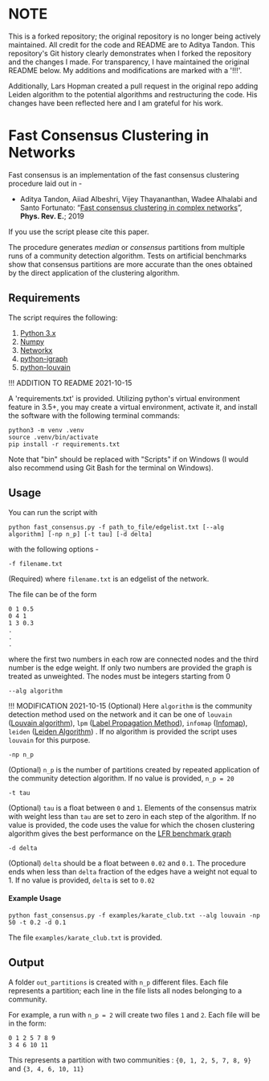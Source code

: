 # NOTE
This is a forked repository; the original repository is no longer being actively maintained. All credit for the code and README are to Aditya Tandon. This repository's Git history clearly demonstrates when I forked the repository and the changes I made. For transparency, I have maintained the original README below. My additions and modifications are marked with a '!!!'.

Additionally, Lars Hopman created a pull request in the original repo adding Leiden algorithm to the potential algorithms and restructuring the code. His changes have been reflected here and I am grateful for his work.

# Fast Consensus Clustering in Networks

Fast consensus is an implementation of the fast consensus clustering procedure laid out in -

* Aditya Tandon, Aiiad Albeshri, Vijey Thayananthan, Wadee Alhalabi and Santo Fortunato: “[Fast consensus clustering in complex networks](https://arxiv.org/pdf/1902.04014.pdf)”, **Phys. Rev. E.**; 2019

If you use the script please cite this paper.

The procedure generates *median* or *consensus* partitions from multiple runs of a community detection algorithm. Tests on artificial benchmarks show that consensus partitions are more accurate than the ones obtained by the direct application of the clustering algorithm.

## Requirements

The script requires the following:

1. [Python 3.x](https://www.python.org/downloads/)
2. [Numpy](http://www.numpy.org/)
3. [Networkx](https://networkx.github.io/)
4. [python-igraph](https://igraph.org/python/)
5. [python-louvain](https://github.com/taynaud/python-louvain)

!!! ADDITION TO README 2021-10-15

A 'requirements.txt' is provided. Utilizing python's virtual environment feature in 3.5+, you may create a virtual environment, activate it, and install the software with the following terminal commands:

```
python3 -m venv .venv
source .venv/bin/activate
pip install -r requirements.txt
```

Note that "bin" should be replaced with "Scripts" if on Windows (I would also recommend using Git Bash for the terminal on Windows).

## Usage

You can run the script with

```
python fast_consensus.py -f path_to_file/edgelist.txt [--alg algorithm] [-np n_p] [-t tau] [-d delta]
```

with the following options -
```
-f filename.txt
```
(Required) where `filename.txt` is an edgelist of the network.

The file can be of the form
```
0 1 0.5
0 4 1
1 3 0.3
.
.
.
```

where the first two numbers in each row are connected nodes and the third number is the edge weight. If only two numbers are provided the graph is treated as unweighted. The nodes must be integers starting from 0


```
--alg algorithm
```
!!! MODIFICATION 2021-10-15
(Optional) Here `algorithm` is the community detection method used on the network and it can be one of `louvain` ([Louvain algorithm](https://arxiv.org/abs/0803.0476)), `lpm` ([Label Propagation Method](https://arxiv.org/abs/0709.2938)), `infomap` ([Infomap](http://www.mapequation.org/code.html)), `leiden` ([Leiden Algorithm](https://github.com/vtraag/leidenalg)) . If no algorithm is provided the script uses `louvain` for this purpose.
```
-np n_p
```
(Optional) `n_p` is the number of partitions created by repeated application of the community detection algorithm. If no value is provided, `n_p = 20`

```
-t tau
```
(Optional) `tau` is a float between `0` and `1`. Elements of the consensus matrix with weight less than `tau` are set to zero in each step of the algorithm. If no value is provided, the code uses the value for which the chosen clustering algorithm gives the best performance on the [LFR benchmark graph](https://arxiv.org/abs/0805.4770)

```
-d delta
```
(Optional) `delta` should be a float between `0.02` and `0.1`. The procedure ends when less than `delta` fraction of the edges have a weight not equal to 1. If no value is provided, `delta` is set to `0.02`


#### Example Usage

```
python fast_consensus.py -f examples/karate_club.txt --alg louvain -np 50 -t 0.2 -d 0.1
```

The file `examples/karate_club.txt` is provided.


## Output
A folder `out_partitions` is created with `n_p` different files. Each file represents a partition; each line in the file lists all nodes belonging to a community.

For example, a run with `n_p = 2` will create two files `1` and `2`. Each file will be in the form:
```
0 1 2 5 7 8 9
3 4 6 10 11
```
This represents a partition with two communities : `{0, 1, 2, 5, 7, 8, 9}` and `{3, 4, 6, 10, 11}`
